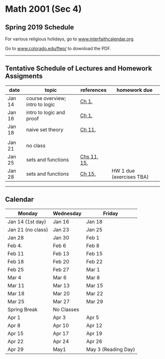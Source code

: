 ﻿# Math 2001 (Sec 4) 
## Spring 2019 Schedule

For various religious holidays, go to www.interfaithcalendar.org. 

Go to www.colorado.edu/ftep/ to download the PDF. 

---

## Tentative Schedule of Lectures and Homework Assigments

| date | topic | references | homework due |
| --- | --- | --- | --- |
| Jan 14 | course overview; intro to logic | [Ch 1.](https://leanprover.github.io/logic_and_proof/introduction.html)  | |
| Jan 16 | intro to logic and proof | [Ch 1.](https://leanprover.github.io/logic_and_proof/introduction.html)| |
| Jan 18 | naive set theory | [Ch 11.](https://leanprover.github.io/logic_and_proof/sets.html) | |
| | | | |
| Jan 21 | no class | | |
| Jan 25 | sets and functions | [Chs 11, 15.](https://leanprover.github.io/logic_and_proof/functions.html)| |
| Jan 28 | sets and functions | [Ch 15.](https://leanprover.github.io/logic_and_proof/functions.html)| HW 1 due (exercises TBA) |


---

## Calendar

| Monday | Wednesday | Friday |
| --- | --- | --- |
| Jan 14 (1st day) | Jan 16 | Jan 18 |
| Jan 21 (no class) | Jan 23 | Jan 25 |
| Jan 28 | Jan 30 | Feb 1 |
| Feb 4. | Feb 6 | Feb 8 |
| Feb 11 | Feb 13 | Feb 15 |
| Feb 18 | Feb 20 | Feb 22 |
| Feb 25 | Feb 27 | Mar 1 |
| Mar 4 | Mar 6 | Mar 8 |
| Mar 11 | Mar 13 | Mar 15 |
| Mar 18 | Mar 20 | Mar 22 |
| Mar 25 | Mar 27 | Mar 29 |
| Spring Break | No Classes | |
| Apr 1 | Apr 3 | Apr 5 |     
| Apr 8 | Apr 10 | Apr 12 | 
| Apr 15 | Apr 17 | Apr 19 | 
| Apr 22 | Apr 24 | Apr 26 | 
| Apr 29 | May1 | May 3  (Reading Day) |


<!-- Jan. 30 
Feb. 1 
Feb. 4. 
Feb. 6 
Feb. 8 
Feb. 11 
Feb. 13 
Feb. 15 
Feb. 18 
Feb. 20 
Feb. 22 
Feb. 25 
Feb. 27 
Mar. 1 
Mar. 4 
Mar. 6 
Mar. 8 
Mar. 11 
Mar. 13 
Mar. 15 
Mar. 18 
Mar. 20 
Mar. 22 
Mar. 25 
Mar. 27 
Mar. 29 
- Spring Break, No Classes - 
Apr. 1 
Apr. 1 
Apr. 3 
Apr. 5 
Apr. 8 
Apr. 10 
Apr. 12 
Apr. 15 
Apr. 17 
Apr. 19 
Apr. 22 
Apr. 24 
Apr. 26 
Apr. 29 
May 1 
May 3 
Reading Day  -->
